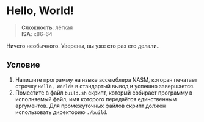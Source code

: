 # Hello, World!

> **Сложность**: лёгкая  
> **ISA**: x86-64

Ничего необычного. Уверены, вы уже сто раз его делали..

## Условие

1. Напишите программу на языке ассемблера NASM, которая печатает строчку
   `Hello, World!` в стандартый вывод и успешно завершается.
2. Поместите в файл `build.sh` скрипт, который собирает программу в исполняемый
   файл, имя которого передаётся единственным аргументов. Для промежуточных
   файлов скрипт должен использовать директорию `./build`.
